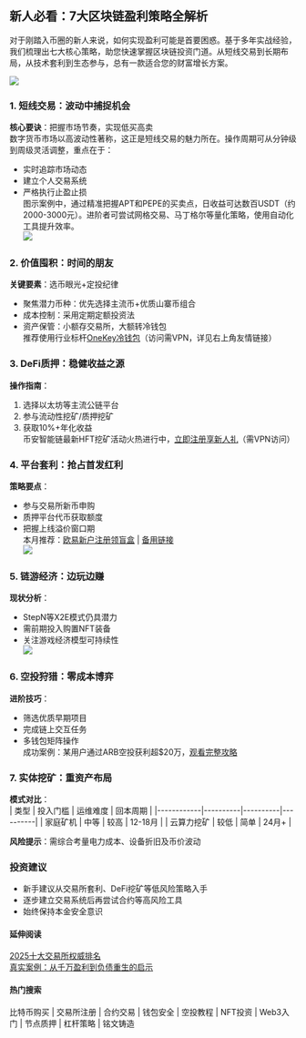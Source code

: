 ## 新人必看：7大区块链盈利策略全解析

对于刚踏入币圈的新人来说，如何实现盈利可能是首要困惑。基于多年实战经验，我们梳理出七大核心策略，助您快速掌握区块链投资门道。从短线交易到长期布局，从技术套利到生态参与，总有一款适合您的财富增长方案。

![](https://ac63e02.webp.li/biquanjiaoyi.png)

### 1. 短线交易：波动中捕捉机会
**核心要诀**：把握市场节奏，实现低买高卖  
数字货币市场以高波动性著称，这正是短线交易的魅力所在。操作周期可从分钟级到周级灵活调整，重点在于：  
- 实时追踪市场动态  
- 建立个人交易系统  
- 严格执行止盈止损  
图示案例中，通过精准把握APT和PEPE的买卖点，日收益可达数百USDT（约2000-3000元）。进阶者可尝试网格交易、马丁格尔等量化策略，使用自动化工具提升效率。  
![](https://ac63e02.webp.li/program-trade.gif)

### 2. 价值囤积：时间的朋友
**关键要素**：选币眼光+定投纪律  
- 聚焦潜力币种：优先选择主流币+优质山寨币组合  
- 成本控制：采用定期定额投资法  
- 资产保管：小额存交易所，大额转冷钱包  
推荐使用行业标杆[OneKey冷钱包](https://card.onekey.so/?i=CA6RMD)（访问需VPN，详见右上角友情链接）

### 3. DeFi质押：稳健收益之源
**操作指南**：  
1. 选择以太坊等主流公链平台  
2. 参与流动性挖矿/质押挖矿  
3. 获取10%+年化收益  
币安智能链最新HFT挖矿活动火热进行中，[立即注册享新人礼](https://accounts.binance.com/zh-CN/register?ref=36457687)（需VPN访问）

### 4. 平台套利：抢占首发红利
**策略要点**：  
- 参与交易所新币申购  
- 质押平台代币获取额度  
- 把握上线溢价窗口期  
本月推荐：[欧易新户注册领盲盒](https://www.okx.com/zh-hans/join/74873351) | [备用链接](https://www.chouyi.world/zh-hans/join/18639032)  
[![](https://fe095ec.webp.li/top-10-exchanges-001.jpg)](https://www.chouyi.world/zh-hans/join/18639032)

### 5. 链游经济：边玩边赚
**现状分析**：  
- StepN等X2E模式仍具潜力  
- 需前期投入购置NFT装备  
- 关注游戏经济模型可持续性  
![](https://ac63e02.webp.li/gamefi-stepN.gif)

### 6. 空投狩猎：零成本博弈
**进阶技巧**：  
- 筛选优质早期项目  
- 完成链上交互任务  
- 多钱包矩阵操作  
成功案例：某用户通过ARB空投获利超$20万，[观看完整攻略](https://www.youtube.com/watch?reload=9&v=etCqRv0Mxoc)

### 7. 实体挖矿：重资产布局
**模式对比**：  
| 类型       | 投入门槛 | 运维难度 | 回本周期 |
|------------|----------|----------|----------|
| 家庭矿机   | 中等     | 较高     | 12-18月  |
| 云算力挖矿 | 较低     | 简单     | 24月+    |

**风险提示**：需综合考量电力成本、设备折旧及币价波动

### 投资建议
- 新手建议从交易所套利、DeFi挖矿等低风险策略入手  
- 逐步建立交易系统后再尝试合约等高风险工具  
- 始终保持本金安全意识

#### 延伸阅读
[2025十大交易所权威排名](https://btc8848.com/top-10-exchanges/)  
[真实案例：从千万盈利到负债重生的启示](https://heiyetouzi.xyz/biquanstory001/)

#### 热门搜索
比特币购买 | 交易所注册 | 合约交易 | 钱包安全 | 空投教程 | NFT投资 | Web3入门 | 节点质押 | 杠杆策略 | 铭文铸造